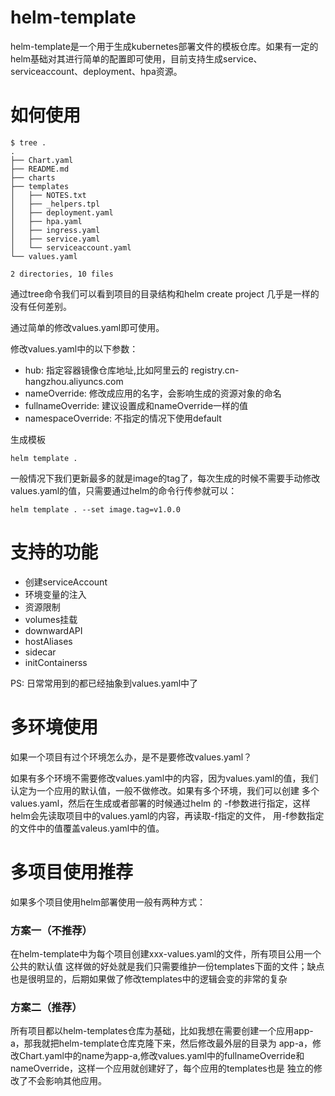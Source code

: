 # helm-template
helm-template是一个用于生成kubernetes部署文件的模板仓库。如果有一定的helm基础对其进行简单的配置即可使用，目前支持生成service、
serviceaccount、deployment、hpa资源。


# 如何使用
```shell
$ tree .
.
├── Chart.yaml
├── README.md
├── charts
├── templates
│   ├── NOTES.txt
│   ├── _helpers.tpl
│   ├── deployment.yaml
│   ├── hpa.yaml
│   ├── ingress.yaml
│   ├── service.yaml
│   └── serviceaccount.yaml
└── values.yaml

2 directories, 10 files
```

通过tree命令我们可以看到项目的目录结构和helm create project 几乎是一样的没有任何差别。

通过简单的修改values.yaml即可使用。

修改values.yaml中的以下参数：
* hub: 指定容器镜像仓库地址,比如阿里云的 registry.cn-hangzhou.aliyuncs.com
* nameOverride: 修改成应用的名字，会影响生成的资源对象的命名
* fullnameOverride: 建议设置成和nameOverride一样的值
* namespaceOverride: 不指定的情况下使用default


生成模板
```shell
helm template .
```

一般情况下我们更新最多的就是image的tag了，每次生成的时候不需要手动修改values.yaml的值，只需要通过helm的命令行传参就可以：
```shell
helm template . --set image.tag=v1.0.0
```

# 支持的功能
* 创建serviceAccount
* 环境变量的注入
* 资源限制
* volumes挂载
* downwardAPI
* hostAliases
* sidecar
* initContainerss

PS: 日常常用到的都已经抽象到values.yaml中了

# 多环境使用
如果一个项目有过个环境怎么办，是不是要修改values.yaml？

如果有多个环境不需要修改values.yaml中的内容，因为values.yaml的值，我们认定为一个应用的默认值，一般不做修改。如果有多个环境，我们可以创建
多个values.yaml，然后在生成或者部署的时候通过helm 的 -f参数进行指定，这样helm会先读取项目中的values.yaml的内容，再读取-f指定的文件，
用-f参数指定的文件中的值覆盖valeus.yaml中的值。



# 多项目使用推荐
如果多个项目使用helm部署使用一般有两种方式：

### 方案一（不推荐）
在helm-template中为每个项目创建xxx-values.yaml的文件，所有项目公用一个公共的默认值
这样做的好处就是我们只需要维护一份templates下面的文件；缺点也是很明显的，后期如果做了修改templates中的逻辑会变的非常的复杂


### 方案二（推荐）
所有项目都以helm-templates仓库为基础，比如我想在需要创建一个应用app-a，那我就把helm-template仓库克隆下来，然后修改最外层的目录为
app-a，修改Chart.yaml中的name为app-a,修改values.yaml中的fullnameOverride和nameOverride，这样一个应用就创建好了，每个应用的templates也是
独立的修改了不会影响其他应用。
